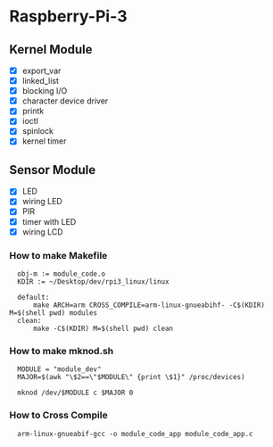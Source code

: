 # Raspberry-Pi-3

## Kernel Module
- [x] export_var
- [x] linked_list
- [x] blocking I/O
- [x] character device driver
- [x] printk
- [x] ioctl
- [x] spinlock
- [x] kernel timer

## Sensor Module
- [x] LED
- [x] wiring LED
- [x] PIR
- [x] timer with LED
- [x] wiring LCD

### How to make Makefile
      obj-m := module_code.o
      KDIR := ~/Desktop/dev/rpi3_linux/linux
      
      default:
          make ARCH=arm CROSS_COMPILE=arm-linux-gnueabihf- -C$(KDIR) M=$(shell pwd) modules
      clean:
          make -C$(KDIR) M=$(shell pwd) clean
          
### How to make mknod.sh
      MODULE = "module_dev"
      MAJOR=$(awk "\$2==\"$MODULE\" {print \$1}" /proc/devices)
      
      mknod /dev/$MODULE c $MAJOR 0

### How to Cross Compile
      arm-linux-gnueabif-gcc -o module_code_app module_code_app.c
